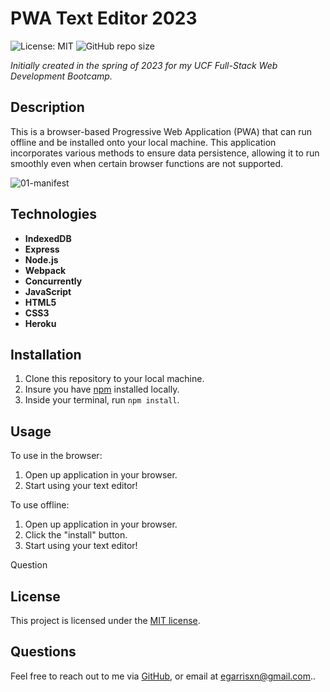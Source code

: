 # PWA Text Editor 2023

![License: MIT](https://img.shields.io/badge/License-MIT-yellow.svg) ![GitHub repo size](https://img.shields.io/github/repo-size/egarrisxn/pwa-text-editor-2023)

_Initially created in the spring of 2023 for my UCF Full-Stack Web Development Bootcamp._

## Description

This is a browser-based Progressive Web Application (PWA) that can run offline and be installed onto your local machine. This application incorporates various methods to ensure data persistence, allowing it to run smoothly even when certain browser functions are not supported.

![01-manifest](https://github.com/EGARRISXN/pwa-text-editor/assets/126130230/156c1269-9b76-4143-b1ef-162e79e5b4af)

## Technologies

- **IndexedDB**
- **Express**
- **Node.js**
- **Webpack**
- **Concurrently**
- **JavaScript**
- **HTML5**
- **CSS3**
- **Heroku**

## Installation

1. Clone this repository to your local machine.
2. Insure you have [npm](https://www.npmjs.com/) installed locally.
3. Inside your terminal, run `npm install`.

## Usage

To use in the browser:

1. Open up application in your browser.
2. Start using your text editor!

To use offline:

1. Open up application in your browser.
2. Click the "install" button.
3. Start using your text editor!

Question

## License

This project is licensed under the [MIT license](https://opensource.org/licenses/MIT).

## Questions

Feel free to reach out to me via [GitHub](https://github.com/EGARRISXN), or email at egarrisxn@gmail.com..
